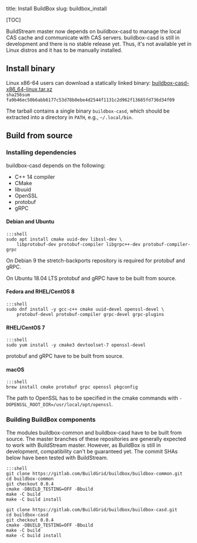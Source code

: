 title: Install BuildBox
slug: buildbox_install

[TOC]

BuildStream master now depends on buildbox-casd to manage the local CAS cache
and communicate with CAS servers. buildbox-casd is still in development and
there is no stable release yet. Thus, it's not available yet in Linux distros
and it has to be manually installed.

## Install binary

Linux x86-64 users can download a statically linked binary: [buildbox-casd-x86_64-linux.tar.xz]<br/>
`sha256sum fa9b46ec50b6abb6177c53d78b0ebe4d2544f1131c2d962f13685fd736d34f09`

The tarball contains a single binary `buildbox-casd`, which should be extracted
into a directory in `PATH`, e.g., `~/.local/bin`.

## Build from source

### Installing dependencies

buildbox-casd depends on the following:

* C++ 14 compiler
* CMake
* libuuid
* OpenSSL
* protobuf
* gRPC

#### Debian and Ubuntu
    :::shell
    sudo apt install cmake uuid-dev libssl-dev \
        libprotobuf-dev protobuf-compiler libgrpc++-dev protobuf-compiler-grpc

On Debian 9 the stretch-backports repository is required for protobuf and gRPC.

On Ubuntu 18.04 LTS protobuf and gRPC have to be built from source.

#### Fedora and RHEL/CentOS 8
    :::shell
    sudo dnf install -y gcc-c++ cmake uuid-devel openssl-devel \
        protobuf-devel protobuf-compiler grpc-devel grpc-plugins

#### RHEL/CentOS 7
    :::shell
    sudo yum install -y cmake3 devtoolset-7 openssl-devel

protobuf and gRPC have to be built from source.

#### macOS
    :::shell
    brew install cmake protobuf grpc openssl pkgconfig

The path to OpenSSL has to be specified in the cmake commands with
`-DOPENSSL_ROOT_DIR=/usr/local/opt/openssl`.

### Building BuildBox components

The modules buildbox-common and buildbox-casd have to be built from source.
The master branches of these repositories are generally expected to work with
BuildStream master. However, as BuildBox is still in development, compatibility
can't be guaranteed yet. The commit SHAs below have been tested with BuildStream.

    :::shell
    git clone https://gitlab.com/BuildGrid/buildbox/buildbox-common.git
    cd buildbox-common
    git checkout 0.0.4
    cmake -DBUILD_TESTING=OFF -Bbuild
    make -C build
    make -C build install

    git clone https://gitlab.com/BuildGrid/buildbox/buildbox-casd.git
    cd buildbox-casd
    git checkout 0.0.4
    cmake -DBUILD_TESTING=OFF -Bbuild
    make -C build
    make -C build install

[buildbox-casd-x86_64-linux.tar.xz]: https://buildbox-casd-binaries.nyc3.cdn.digitaloceanspaces.com/buildbox-casd-x86_64-linux-20191104-598100dd.tar.xz

